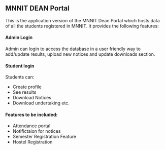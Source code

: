 ## MNNIT DEAN Portal

This is the application version of the MNNIT Dean Portal which hosts data of all the students registered in MNNIT. It provides the following features:

#### Admin Login

Admin can login to access the database in a user friendly way to add/update results, upload new notices and update downloads section.

#### Student login

Students can:
* Create profile
* See results
* Download Notices
* Download undertaking etc.

#### Features to be included:
* Attendance portal
* Notifictaion for notices
* Semester Registration Feature
* Hostel Registration
